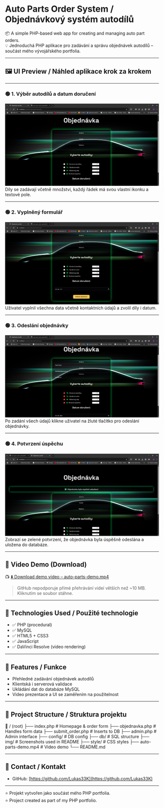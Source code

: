 # Auto Parts Order System / Objednávkový systém autodílů

📦 A simple PHP-based web app for creating and managing auto part orders.  
💡 Jednoduchá PHP aplikace pro zadávání a správu objednávek autodílů – součást mého vývojářského portfolia.

---

## 🖼️ UI Preview / Náhled aplikace krok za krokem

---

### 🟢 1. Výběr autodílů a datum doručení
![Formulář – prázdný stav](2.png)
Díly se zadávají včetně množství, každý řádek má svou vlastní ikonku a textové pole.

---

### 🟢 2. Vyplněný formulář
![Formulář – vyplněný stav](3.png)
Uživatel vyplnil všechna data včetně kontaktních údajů a zvolil díly i datum.

---

### 🟢 3. Odeslání objednávky
![Tlačítko odeslat](4.png)
Po zadání všech údajů klikne uživatel na žluté tlačítko pro odeslání objednávky.

---

### 🟢 4. Potvrzení úspěchu
![Potvrzení](6.png)
Zobrazí se zelené potvrzení, že objednávka byla úspěšně odeslána a uložena do databáze.

---

## 🎥 Video Demo (Download)

📺 [⬇️ Download demo video – auto-parts-demo.mp4](auto-parts-demo.mp4)  
> GitHub nepodporuje přímé přehrávání videí větších než ~10 MB. Kliknutím se soubor stáhne.

---

## 🔧 Technologies Used / Použité technologie

- ✅ PHP (procedural)
- ✅ MySQL
- ✅ HTML5 + CSS3
- ✅ JavaScript
- ✅ DaVinci Resolve (video rendering)

---

## 🧩 Features / Funkce

- Přehledné zadávání objednávek autodílů
- Klientská i serverová validace
- Ukládání dat do databáze MySQL
- Video prezentace a UI se zaměřením na použitelnost

---

## 📂 Project Structure / Struktura projektu

📁 / (root)
├── index.php # Homepage & order form
├── objednavka.php # Handles form data
├── submit_order.php # Inserts to DB
├── admin.php # Admin interface
├── config/ # DB config
├── db/ # SQL structure
├── img/ # Screenshots used in README
├── style/ # CSS styles
├── auto-parts-demo.mp4 # Video demo
└── README.md

---

## 👤 Contact / Kontakt

- GitHub: [https://github.com/Lukas33K](https://github.com/Lukas33K)

---

⭐ Projekt vytvořen jako součást mého PHP portfolia.  
⭐ Project created as part of my PHP portfolio.
